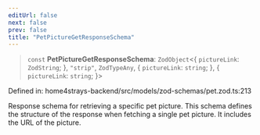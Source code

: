 ```yaml
---
editUrl: false
next: false
prev: false
title: "PetPictureGetResponseSchema"
---
```


> `const` **PetPictureGetResponseSchema**: `ZodObject`\<\{ `pictureLink`: `ZodString`; \}, `"strip"`, `ZodTypeAny`, \{ `pictureLink`: `string`; \}, \{ `pictureLink`: `string`; \}\>

Defined in: home4strays-backend/src/models/zod-schemas/pet.zod.ts:213

Response schema for retrieving a specific pet picture.
This schema defines the structure of the response when fetching a single pet picture.
It includes the URL of the picture.
